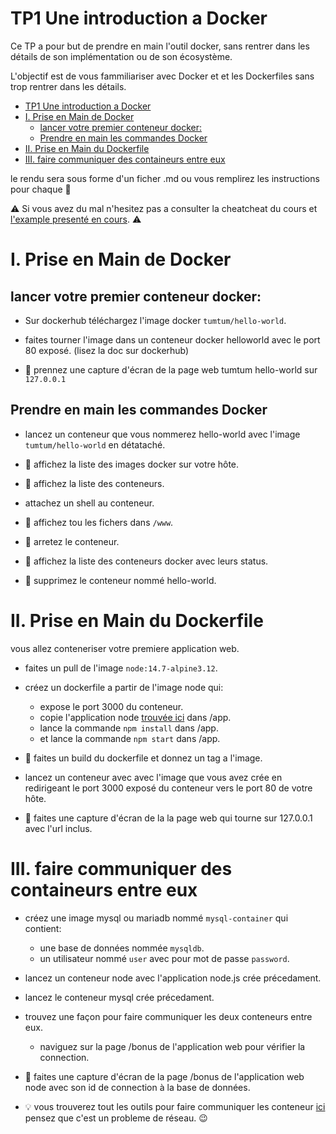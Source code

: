 # TP1 Une introduction a Docker

Ce TP a pour but de prendre en main l'outil docker, sans rentrer dans les détails de son implémentation ou de son écosystème.

L'objectif est de vous fammiliariser avec Docker et et les Dockerfiles sans trop rentrer dans les détails.




- [TP1 Une introduction a Docker](#tp1-une-introduction-a-docker)
- [I. Prise en Main de Docker](#i-prise-en-main-de-docker)
  - [lancer votre premier conteneur docker:](#lancer-votre-premier-conteneur-docker)
  - [Prendre en main les commandes Docker](#prendre-en-main-les-commandes-docker)
- [II. Prise en Main du Dockerfile](#ii-prise-en-main-du-dockerfile)
- [III. faire communiquer des containeurs entre eux](#iii-faire-communiquer-des-containeurs-entre-eux)

le rendu sera sous forme d'un ficher .md ou vous remplirez les instructions pour chaque :triangular_flag_on_post: 

:warning: Si vous avez du mal n'hesitez pas a consulter la cheatcheat du cours et [l'example presenté en cours](../../ressources/docker/cours). :warning:

# I. Prise en Main de Docker

## lancer votre premier conteneur docker:

* Sur dockerhub téléchargez l'image docker ``tumtum/hello-world``.

* faites tourner l'image dans un conteneur docker helloworld avec le port 80 exposé. (lisez la doc sur dockerhub)

* :triangular_flag_on_post: prennez une capture d'écran de la page web tumtum hello-world sur ``127.0.0.1``

## Prendre en main les commandes Docker

* lancez un conteneur que vous nommerez hello-world avec l'image ``tumtum/hello-world`` en détataché.

* :triangular_flag_on_post: affichez la liste des images docker sur votre hôte.

* :triangular_flag_on_post: affichez la liste des conteneurs.

* attachez un shell au conteneur.

* :triangular_flag_on_post: affichez tou les fichers dans ``/www``.

* :triangular_flag_on_post: arretez le conteneur.

* :triangular_flag_on_post: affichez la liste des conteneurs docker avec leurs status.

* :triangular_flag_on_post: supprimez le conteneur nommé hello-world.

# II. Prise en Main du Dockerfile

vous allez conteneriser votre premiere application web.

* faites un pull de l'image ``node:14.7-alpine3.12``.

* créez un dockerfile a partir de l'image node qui:
  * expose le port 3000 du conteneur.
  * copie l'application node [trouvée ici](../../ressources/docker/tp/app) dans /app.
  * lance la commande ``npm install`` dans /app.
  * et lance la commande ``npm start`` dans /app.

* :triangular_flag_on_post: faites un build du dockerfile et donnez un tag a l'image.

* lancez un conteneur avec avec l'image que vous avez crée en redirigeant le port 3000 exposé du conteneur vers le port 80 de votre hôte.

* :triangular_flag_on_post: faites une capture d'écran de la la page web qui tourne sur 127.0.0.1 avec l'url inclus.

# III. faire communiquer des containeurs entre eux

* créez une image mysql ou mariadb nommé ``mysql-container`` qui contient:
  * une base de données nommée ``mysqldb``.
  * un utilisateur nommé ``user`` avec pour mot de passe ``password``.

* lancez un conteneur node avec l'application node.js crée précedament.

* lancez le conteneur mysql crée précedament.

* trouvez une façon pour faire communiquer les deux conteneurs entre eux.
  * naviguez sur la page /bonus de l'application web pour vérifier la connection.


* :triangular_flag_on_post: faites une capture d'écran de la page /bonus de l'application web node avec son id de connection à la base de données.


* :bulb: vous trouverez tout les outils pour faire communiquer les conteneur [ici](https://docs.docker.com/engine/reference/commandline/run/#connect-a-container-to-a-network---network) pensez que c'est un probleme de réseau. :wink: